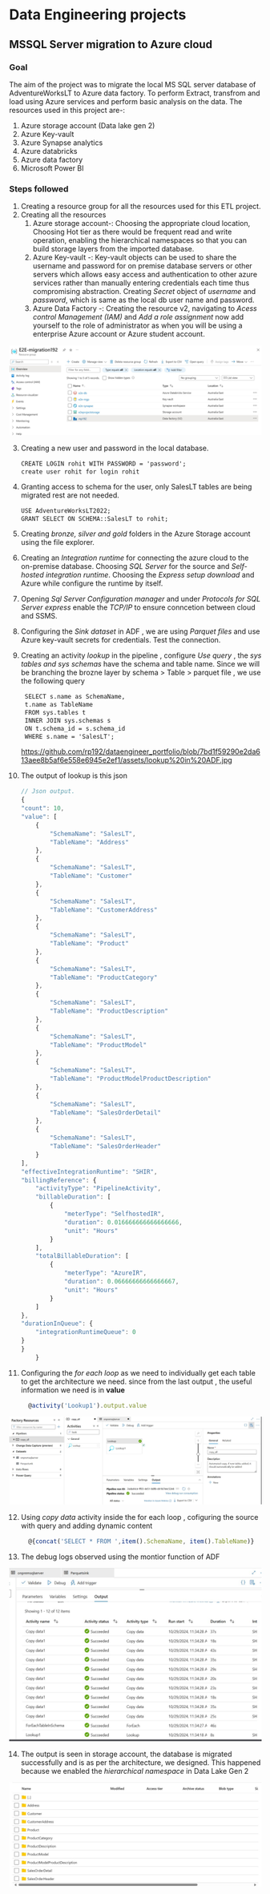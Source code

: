 # Data Engineering projects

## MSSQL Server migration to Azure cloud

### Goal

The aim of the project was to migrate the local MS SQL server database of AdventureWorksLT to Azure data factory.
To perform Extract, transfrom and load using Azure services and perform basic analysis on the data.
The resources used in this project are-:
  1. Azure storage account (Data lake gen 2)
  2. Azure Key-vault
  3. Azure Synapse analytics
  4. Azure databricks
  5. Azure data factory
  6. Microsoft Power BI

### Steps followed
  1. Creating a resource group for all the resources used for this ETL project.
  2. Creating all the resources
       1. Azure storage account-: Choosing the appropriate cloud location,
          Choosing Hot tier as there would be frequent read and write operation,
          enabling the hierarchical namespaces so that you can build storage layers from the imported database.
       2. Azure Key-vault -: Key-vault objects can be used to share the username and password for on premise database servers
          or other servers which allows easy access and authentication to other azure services rather than manually entering
          credentials each time thus compromising abstraction.
          Creating *Secret* object of *username* and *password*, which is same as the local db user name and password.
       3. Azure Data Factory -: Creating the resource v2, navigating to *Acess control Management (IAM)* and *Add a role assignment*
          now add yourself to the role of administrator as when you will be using a enterprise Azure account or Azure student account.
          
  <img title="a title" alt="Alt text" src="assets/resources.jpg">

  3. Creating a new user and password in the local database.
     ```
     CREATE LOGIN rohit WITH PASSWORD = 'password';
     create user rohit for login rohit
     ```
  4. Granting access to schema for the user, only SalesLT tables are being migrated rest are not needed.
     ```
     USE AdventureWorksLT2022;
     GRANT SELECT ON SCHEMA::SalesLT to rohit;
     ```
  5. Creating *bronze, silver and gold* folders in the Azure Storage account using the file explorer.
  6. Creating an *Integration runtime* for connecting the azure cloud to the on-premise database. Choosing *SQL Server* for the source
     and *Self-hosted integration runtime*. Choosing the *Express setup download* and Azure while configure the runtime by itself.
  7. Opening *Sql Server Configuration manager* and under *Protocols for SQL Server express* enable the *TCP/IP* to ensure conncetion
     between cloud and SSMS.
  8. Configuring the *Sink dataset* in ADF , we are using *Parquet files* and use Azure key-vault secrets for credentials.
     Test the connection.
  9. Creating an activity *lookup* in the pipeline , configure *Use query* , the *sys tables and sys schemas* have the schema
      and table name. Since we will be branching the brozne layer by schema > Table > parquet file , we use the following query 
     ```
      SELECT s.name as SchemaName,
      t.name as TableName
      FROM sys.tables t
      INNER JOIN sys.schemas s
      ON t.schema_id = s.schema_id
      WHERE s.name = 'SalesLT';
     ```
     https://github.com/rp192/dataengineer_portfolio/blob/7bd1f59290e2da613aee8b5af6e558e6945e2ef1/assets/lookup%20in%20ADF.jpg
  10.  The output of lookup is this json
        ```js
        // Json output.
        {
    	"count": 10,
    	"value": [
    		{
    			"SchemaName": "SalesLT",
    			"TableName": "Address"
    		},
    		{
    			"SchemaName": "SalesLT",
    			"TableName": "Customer"
    		},
    		{
    			"SchemaName": "SalesLT",
    			"TableName": "CustomerAddress"
    		},
    		{
    			"SchemaName": "SalesLT",
    			"TableName": "Product"
    		},
    		{
    			"SchemaName": "SalesLT",
    			"TableName": "ProductCategory"
    		},
    		{
    			"SchemaName": "SalesLT",
    			"TableName": "ProductDescription"
    		},
    		{
    			"SchemaName": "SalesLT",
    			"TableName": "ProductModel"
    		},
    		{
    			"SchemaName": "SalesLT",
    			"TableName": "ProductModelProductDescription"
    		},
    		{
    			"SchemaName": "SalesLT",
    			"TableName": "SalesOrderDetail"
    		},
    		{
    			"SchemaName": "SalesLT",
    			"TableName": "SalesOrderHeader"
    		}
    	],
    	"effectiveIntegrationRuntime": "SHIR",
    	"billingReference": {
    		"activityType": "PipelineActivity",
    		"billableDuration": [
    			{
    				"meterType": "SelfhostedIR",
    				"duration": 0.016666666666666666,
    				"unit": "Hours"
    			}
    		],
    		"totalBillableDuration": [
    			{
    				"meterType": "AzureIR",
    				"duration": 0.06666666666666667,
    				"unit": "Hours"
    			}
    		]
    	},
    	"durationInQueue": {
    		"integrationRuntimeQueue": 0
    	}
        }
            }
        ```
      
  11. Configuring the *for each loop* as we need to individually get each table to get the architecture we need.
      since from the last output , the useful information we need is in **value**
      ```js
        @activity('Lookup1').output.value
      ```
  <img title="a title" alt="Alt text" src="assets/lookup in ADF.jpg">
      
  12. Using *copy data* activity inside the for each loop , cofiguring the source with query and adding dynamic content
      ```js
        @{concat('SELECT * FROM ',item().SchemaName, item().TableName)}
      ```
  13. The debug logs observed using the montior function of ADF

  <img title="a title" alt="Alt text" src="assets/copy all logs.jpg">

  14. The output is seen in storage account, the database is migrated successfully and is as per the architecture,
      we designed. This happened because we enabled the *hierarchical namespace* in Data Lake Gen 2

  <img title="a title" alt="Alt text" src="assets/for bronze layer.jpg">
      
      
